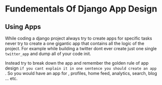 # Fundementals Of Django App Design

## Using Apps

While coding a django project always try to create apps for specific tasks never try to create a one gigantic app that contains all the logic of the project. For example while building a twitter dont ever create just one single `twitter_app` and dump all of your code init. 

Instead try to break down the app and remember the golden rule of app design `if you cant explain it in one sentence you should create an app` . So you would have an app for , profiles, home feed, analytics, search, blog ... etc.

## 
